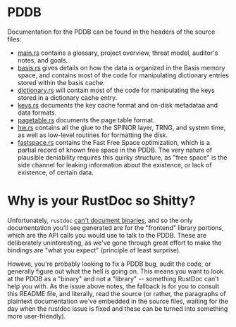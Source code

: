 # PDDB

Documentation for the PDDB can be found in the headers of the source files:

- [main.rs](src/main.rs) contains a glossary, project overview, threat model, auditor's notes, and goals.
- [basis.rs](src/backend/basis.rs) gives details on how the data is organized in
the Basis memory space, and contains most of the code for manipulating dictionary
entries stored within the basis cache.
- [dictionary.rs](src/backend/dictionary.rs) will contain most of the code for
manipulating the keys stored in a dictionary cache entry.
- [keys.rs](src/backend/keys.rs) documents the key cache format and on-disk metadataa and data formats.
- [pagetable.rs](src/backend/pagetable.rs) documents the page table format.
- [hw.rs](src/backend/hw.rs) contains all the glue to the SPINOR layer, TRNG, and system time, as well as low-level
routines for formatting the disk.
- [fastspace.rs](src/backend/fastspace.rs) contains the Fast Free Space optimization, which
is a partial record of known free space in the PDDB. The very nature of plausible deniability
requires this quirky structure, as "free space" is the side channel for leaking information about
the existence, or lack of existence, of certain data.

# Why is your RustDoc so Shitty?

Unfortunately, `rustdoc` [can't document binaries](https://github.com/rust-lang/docs.rs/issues/238),
and so the only documentation you'll see generated are for the "frontend" library
portions, which are the API calls you would use to talk to the PDDB. These are
deliberately uninteresting, as we've gone through great effort to make
the bindings are "what you expect" (principle of least surprise).

Howeve, you're probably looking to fix a PDDB bug, audit
the code, or generally figure out what the hell is going on. This means you want
to look at the PDDB as a "binary" and not a "library" -- something RustDoc can't
help you with. As the issue above notes, the fallback is for you to consult this README
file, and literally, read the source (or rather, the paragraphs of plaintext documentation
we've embedded in the source files, waiting for the day when the rustdoc issue is fixed
and these can be turned into something more user-friendly).
